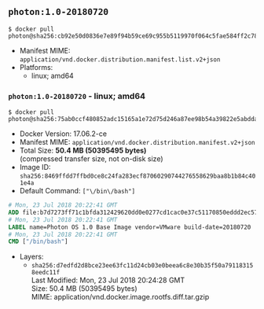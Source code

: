 ## `photon:1.0-20180720`

```console
$ docker pull photon@sha256:cb92e50d0836e7e89f94b59ce69c955b5119970f064c5fae584ff2c78a305c52
```

-	Manifest MIME: `application/vnd.docker.distribution.manifest.list.v2+json`
-	Platforms:
	-	linux; amd64

### `photon:1.0-20180720` - linux; amd64

```console
$ docker pull photon@sha256:75ab0ccf480852adc15165a1e72d75d246a87ee98b54a39822e5abdda83f30ed
```

-	Docker Version: 17.06.2-ce
-	Manifest MIME: `application/vnd.docker.distribution.manifest.v2+json`
-	Total Size: **50.4 MB (50395495 bytes)**  
	(compressed transfer size, not on-disk size)
-	Image ID: `sha256:8469ffdd7ffbd0ce8c24fa283ecf87060290744276558629baa8b1b84c401e4a`
-	Default Command: `["\/bin\/bash"]`

```dockerfile
# Mon, 23 Jul 2018 20:22:41 GMT
ADD file:b7d7273ff71c1bfda312429620dd0e0277cd1cac0e37c51170850eddd2ec57d4 in / 
# Mon, 23 Jul 2018 20:22:41 GMT
LABEL name=Photon OS 1.0 Base Image vendor=VMware build-date=20180720
# Mon, 23 Jul 2018 20:22:41 GMT
CMD ["/bin/bash"]
```

-	Layers:
	-	`sha256:d7edfd2d8bce23ee63fc11d24cb03e0beea6c8e30b35f50a791183158eedc11f`  
		Last Modified: Mon, 23 Jul 2018 20:24:28 GMT  
		Size: 50.4 MB (50395495 bytes)  
		MIME: application/vnd.docker.image.rootfs.diff.tar.gzip
